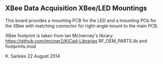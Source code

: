 XBee Data Acquisition XBee/LED Mountings
----------------------------------------

This board provides a mounting PCB for the LED and a mounting PCb for the XBee
with matching connector for right-angle mount to the main PCB.

XBee footprint is taken from Ian McInerney's library:
https://github.com/imciner2/KiCad-Libraries RF_OEM_PARTS.lib and footprints.mod

K. Sarkies
22 August 2014


